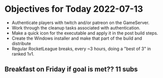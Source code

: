 # Objectives for Today 2022-07-13

- Authenticate players with twitch and/or patreon on the GameServer.
- Work through the cleanup tasks associated with authentication.
- Make a quick icon for the executable and apply it in the post build steps.
- Create the Windows installer and make that part of the build and distribute
- Regular RocketLeague breaks, every ~3 hours, doing a "best of 3" in ranked 1v1.

## Breakfast on Friday if goal is met??  11 subs

